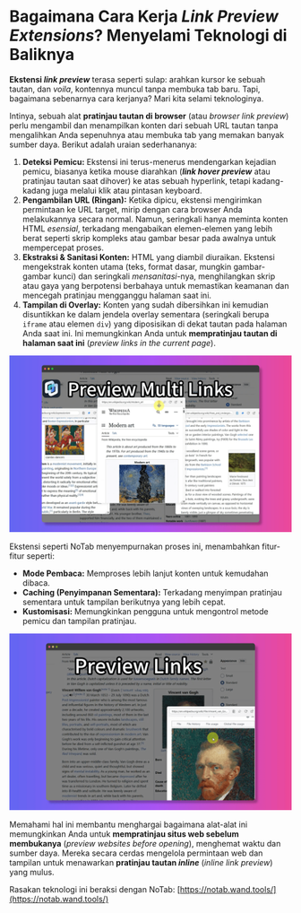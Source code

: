 # Bagaimana Cara Kerja *Link Preview Extensions*? Menyelami Teknologi di Baliknya

**Ekstensi *link preview*** terasa seperti sulap: arahkan kursor ke sebuah tautan, dan *voila*, kontennya muncul tanpa membuka tab baru. Tapi, bagaimana sebenarnya cara kerjanya? Mari kita selami teknologinya.

Intinya, sebuah alat **pratinjau tautan di browser** (atau *browser link preview*) perlu mengambil dan menampilkan konten dari sebuah URL tautan tanpa mengalihkan Anda sepenuhnya atau membuka tab yang memakan banyak sumber daya. Berikut adalah uraian sederhananya:

1.  **Deteksi Pemicu:** Ekstensi ini terus-menerus mendengarkan kejadian pemicu, biasanya ketika mouse diarahkan (***link hover preview*** atau pratinjau tautan saat dihover) ke atas sebuah hyperlink, tetapi kadang-kadang juga melalui klik atau pintasan keyboard.
2.  **Pengambilan URL (Ringan):** Ketika dipicu, ekstensi mengirimkan permintaan ke URL target, mirip dengan cara browser Anda melakukannya secara normal. Namun, seringkali hanya meminta konten HTML *esensial*, terkadang mengabaikan elemen-elemen yang lebih berat seperti skrip kompleks atau gambar besar pada awalnya untuk mempercepat proses.
3.  **Ekstraksi & Sanitasi Konten:** HTML yang diambil diuraikan. Ekstensi mengekstrak konten utama (teks, format dasar, mungkin gambar-gambar kunci) dan seringkali *mensanitasi*-nya, menghilangkan skrip atau gaya yang berpotensi berbahaya untuk memastikan keamanan dan mencegah pratinjau mengganggu halaman saat ini.
4.  **Tampilan di Overlay:** Konten yang sudah dibersihkan ini kemudian disuntikkan ke dalam jendela overlay sementara (seringkali berupa `iframe` atau elemen `div`) yang diposisikan di dekat tautan pada halaman Anda saat ini. Ini memungkinkan Anda untuk **mempratinjau tautan di halaman saat ini** (*preview links in the current page*).

![Diagram proses pratinjau tautan - konseptual](../images/notab1.png) <!-- Gambar Konseptual -->

Ekstensi seperti NoTab menyempurnakan proses ini, menambahkan fitur-fitur seperti:
*   **Mode Pembaca:** Memproses lebih lanjut konten untuk kemudahan dibaca.
*   **Caching (Penyimpanan Sementara):** Terkadang menyimpan pratinjau sementara untuk tampilan berikutnya yang lebih cepat.
*   **Kustomisasi:** Memungkinkan pengguna untuk mengontrol metode pemicu dan tampilan pratinjau.

![Antarmuka NoTab](../images/notab2.png)

Memahami hal ini membantu menghargai bagaimana alat-alat ini memungkinkan Anda untuk **mempratinjau situs web sebelum membukanya** (*preview websites before opening*), menghemat waktu dan sumber daya. Mereka secara cerdas mengelola permintaan web dan tampilan untuk menawarkan **pratinjau tautan *inline*** (*inline link preview*) yang mulus.

Rasakan teknologi ini beraksi dengan NoTab: [https://notab.wand.tools/](https://notab.wand.tools/)
